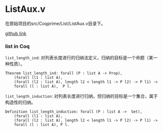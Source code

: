 # ListAux.v

在原始项目的src/Coqprime/List/ListAux.v目录下。

[github link](https://github.com/thery/coqprime/blob/master/src/Coqprime/List/ListAux.v)


### list in Coq

`list_length_ind`: 对列表长度进行的归纳法定义，归纳的目标是一个命题（某一种性质）。
```
Theorem list_length_ind: forall (P : list A -> Prop),
    (forall (l1 : list A),
    (forall (l2 : list A), length l2 < length l1 -> P l2) -> P l1) ->
    forall (l : list A),  P l.
```

`list_length_induction`: 对列表长度进行归纳，但归纳的目标是一个集合，属于构造性的归纳。

```
Definition list_length_induction: forall (P : list A ->  Set),
    (forall (l1 : list A),
    (forall (l2 : list A), length l2 < length l1 -> P l2) -> P l1) ->
    forall (l : list A), P l.
```